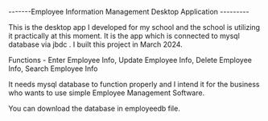 -------Employee Information Management Desktop Application ---------

This is the desktop app I developed for my school and the school is utilizing it practically at this moment. It is the app which is connected to mysql database via jbdc . I built this project in March 2024.

Functions - Enter Employee Info, Update Employee Info, Delete Employee Info, Search Employee Info

It needs mysql database to function properly and I intend it for the business who wants to use simple Employee Management Software.

You can download the database in employeedb file. 
